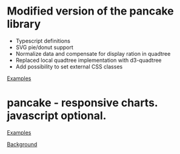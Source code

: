 # Modified version of the pancake library
* Typescript definitions
* SVG pie/donut support
* Normalize data and compensate for display ration in quadtree
* Replaced local quadtree implementation with d3-quadtree
* Add possibility to set external CSS classes

[Examples](https://github.com/jdomeij/pancake-graphs)

# pancake - responsive charts. javascript optional.

[Examples](https://pancake-charts.surge.sh/)

[Background](https://dev.to/richharris/a-new-technique-for-making-responsive-javascript-free-charts-gmp)
